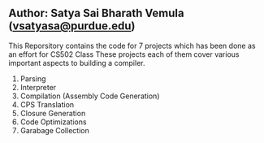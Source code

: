 ## Author: Satya Sai Bharath Vemula (vsatyasa@purdue.edu)

This Reporsitory contains the code for 7 projects which has been done as an effort for CS502 Class
These projects each of them cover various important aspects to building a compiler.

1. Parsing
2. Interpreter
3. Compilation (Assembly Code Generation)
4. CPS Translation
5. Closure Generation
6. Code Optimizations
7. Garabage Collection
